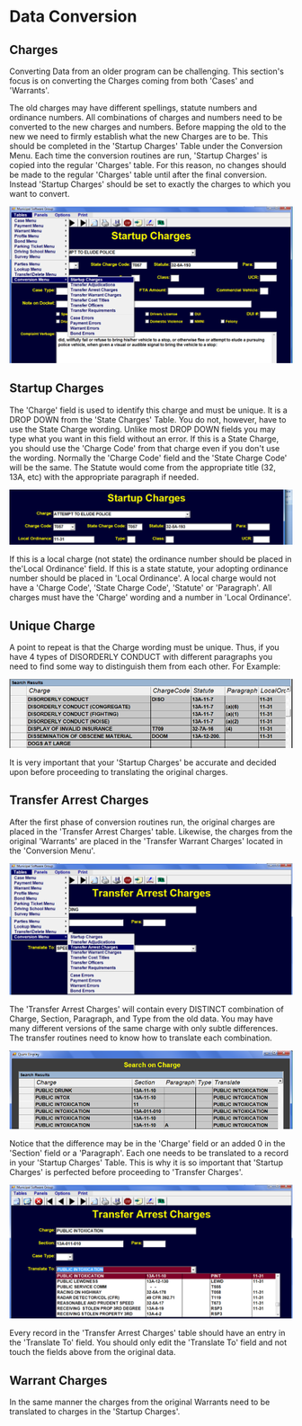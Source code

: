 # Data Conversion

## Charges

Converting Data from an older program can be challenging.  This section's focus is on converting the Charges coming from both 'Cases' and 'Warrants'.

The old charges may have different spellings, statute numbers and ordinance numbers.  All combinations of charges and numbers need to be converted to the new charges and numbers.  Before mapping the old to the new we need to firmly establish what the new Charges are to be.  This should be completed in the 'Startup Charges' Table under the Conversion Menu.  Each time the conversion routines are run, 'Startup Charges' is copied into the regular 'Charges' table.  For this reason, no changes should be made to the regular 'Charges' table until after the final conversion.  Instead 'Startup Charges' should be set to exactly the charges to which you want to convert.

![](images/data-conversion/image001.png)

## Startup Charges

The 'Charge' field is used to identify this charge and must be unique.  It is a DROP DOWN from the 'State Charges' Table.  You do not, however, have
to use the State Charge wording.  Unlike most DROP DOWN fields you may type what you want in this field without an error.   If this is a State Charge, you should use the 'Charge Code' from that charge even if you don't use the wording.   Normally the 'Charge Code' field and the 'State Charge Code' will be the same.  The Statute would come from the appropriate title (32, 13A, etc) with the appropriate paragraph if needed.  

![](images/data-conversion/image002.png)  

If this is a local charge (not state) the ordinance number should be placed in the'Local Ordinance' field. If this is a state statute, your adopting ordinance number should be placed in 'Local Ordinance'.   A local charge would not have a 'Charge Code', 'State Charge Code',  'Statute' or 'Paragraph'.  All charges must have the 'Charge' wording and a number in 'Local Ordinance'.

## Unique Charge

A point to repeat is that the Charge wording must be unique.  Thus, if you have 4 types of DISORDERLY CONDUCT with different paragraphs you need to find some way to distinguish them from each other. For Example:

![](images/data-conversion/image003.png)  

It is very important that your 'Startup Charges' be accurate and decided upon before proceeding to translating the original charges.

## Transfer Arrest Charges

After the first phase of conversion routines run, the original charges are placed in the 'Transfer Arrest Charges' table.  Likewise, the charges from the original 'Warrants' are placed in the 'Transfer Warrant Charges' located in the 'Conversion Menu'.

![](images/data-conversion/image004.png)  

The 'Transfer Arrest Charges' will contain every DISTINCT combination of Charge, Section, Paragraph, and Type from the old data. You may have many different versions of the same charge with only subtle differences.  The transfer routines need to know how to translate each combination.

![](images/data-conversion/image005.png)  

Notice that the difference may be in the 'Charge' field or an added 0 in the 'Section' field or a 'Paragraph'. Each one needs to be translated to a record in your 'Startup Charges' Table.  This is why it is so important that 'Startup Charges' is perfected before proceeding to 'Transfer Charges'.

![](images/data-conversion/image006.png)  

Every record in the 'Transfer Arrest Charges' table should have an entry in the 'Translate To' field.   You should only edit the 'Translate To' field and not touch the fields above from the original data.

## Warrant Charges

In the same manner the charges from the original Warrants need to be translated to charges in the 'Startup Charges'.
